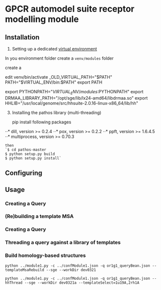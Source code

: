 <h1>GPCR automodel suite receptor modelling module</h1>

<h2>Installation</h2>

1. Setting up a dedicated [virtual environment](http://docs.python-guide.org/en/latest/dev/virtualenvs/)

In you environment folder create a `venv/modules` folder


create a

edit venv/bin/activate
_OLD_VIRTUAL_PATH="$PATH"
PATH="$VIRTUAL_ENV/bin:$PATH"
export PATH

export PYTHONPATH="$VIRTUAL_ENV/modules:$PYTHONPATH"
export DRMAA_LIBRARY_PATH="/opt/sge/lib/lx24-amd64/libdrmaa.so"
export HHLIB="/usr/local/genome/src/hhsuite-2.0.16-linux-x86_64/lib/hh"





3. Installing the pathos library (multi-threading)

    pip install following packages

⋅⋅* dill, version >= 0.2.4
⋅⋅* pox, version >= 0.2.2
⋅⋅* ppft, version >= 1.6.4.5
⋅⋅* multiprocess, version >= 0.70.3

    then
    `$ cd pathos-master
    $ python setup.py build
    $ python setup.py install`


<h2>Configuring</h2>

<h2>Usage</h2>

<h3>Creating a Query</h3>

<h3>(Re)building a template MSA</h3>

<h3>Creating a Query</h3>

<h3>Threading a query against a library of templates</h3>

<h3>Build homology-based structures</h3>

`python ../module1.py -c ../confModule1.json -q or1g1_queryBean.json --templateMsaRebuild --sge --workDir dev0321`


`python ../module1.py -c ../confModule1.json -q or1g1_queryBean.json --hhThread --sge --workDir dev0321a --templateSelect=1u19A,2rh1A`

